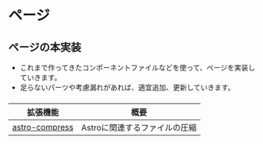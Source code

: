 ページ
==

## ページの本実装

- これまで作ってきたコンポーネントファイルなどを使って、ページを実装していきます。
- 足らないパーツや考慮漏れがあれば、適宜追加、更新していきます。


###

| 拡張機能 | 概要 |
| --- | --- |
| [astro-compress](https://github.com/astro-community/astro-compress/) | Astroに関連するファイルの圧縮 |
